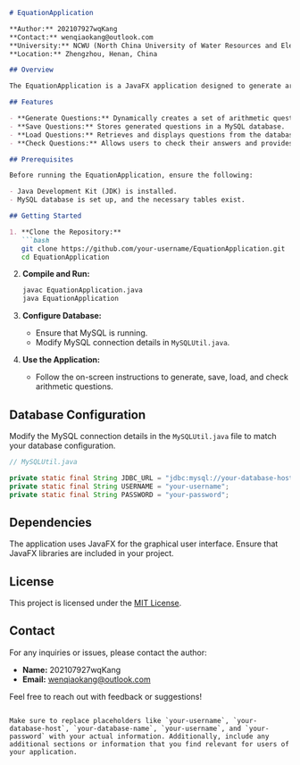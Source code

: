 
```markdown
# EquationApplication

**Author:** 202107927wqKang
**Contact:** wenqiaokang@outlook.com
**University:** NCWU (North China University of Water Resources and Electric Power)
**Location:** Zhengzhou, Henan, China

## Overview

The EquationApplication is a JavaFX application designed to generate arithmetic questions for users and facilitate interactive learning. It features a graphical user interface with menus, buttons, and charts, allowing users to generate, save, load, and check arithmetic questions.

## Features

- **Generate Questions:** Dynamically creates a set of arithmetic questions.
- **Save Questions:** Stores generated questions in a MySQL database.
- **Load Questions:** Retrieves and displays questions from the database.
- **Check Questions:** Allows users to check their answers and provides an accuracy report.

## Prerequisites

Before running the EquationApplication, ensure the following:

- Java Development Kit (JDK) is installed.
- MySQL database is set up, and the necessary tables exist.

## Getting Started

1. **Clone the Repository:**
   ```bash
   git clone https://github.com/your-username/EquationApplication.git
   cd EquationApplication
   ```

2. **Compile and Run:**
   ```bash
   javac EquationApplication.java
   java EquationApplication
   ```

3. **Configure Database:**
   - Ensure that MySQL is running.
   - Modify MySQL connection details in `MySQLUtil.java`.

4. **Use the Application:**
   - Follow the on-screen instructions to generate, save, load, and check arithmetic questions.

## Database Configuration

Modify the MySQL connection details in the `MySQLUtil.java` file to match your database configuration.

```java
// MySQLUtil.java

private static final String JDBC_URL = "jdbc:mysql://your-database-host:3306/your-database-name";
private static final String USERNAME = "your-username";
private static final String PASSWORD = "your-password";
```

## Dependencies

The application uses JavaFX for the graphical user interface. Ensure that JavaFX libraries are included in your project.

## License

This project is licensed under the [MIT License](LICENSE).

## Contact

For any inquiries or issues, please contact the author:

- **Name:** 202107927wqKang
- **Email:** wenqiaokang@outlook.com

Feel free to reach out with feedback or suggestions!

```

Make sure to replace placeholders like `your-username`, `your-database-host`, `your-database-name`, `your-username`, and `your-password` with your actual information. Additionally, include any additional sections or information that you find relevant for users of your application.
